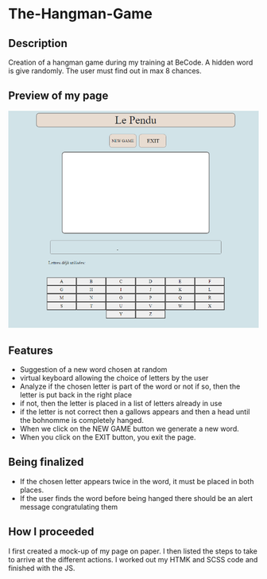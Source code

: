 # The-Hangman-Game


## Description 
  Creation of a hangman game during my training at BeCode. A hidden word is give randomly. The user must find out in max 8 chances.

## Preview of my page
![Hangman game](Assets/Hangman.png)
 ## Features
 * Suggestion of a new word chosen at random
  * virtual keyboard allowing the choice of letters by the user
  * Analyze if the chosen letter is part of the word or not
   if so, then the letter is put back in the right place
  * if not, then the letter is placed in a list of letters already in use
  * if the letter is not correct then a gallows appears and then a head until the bohnomme is completely hanged.
  * When we click on the NEW GAME button we generate a new word.
  * When you click on the EXIT button, you exit the page.

## Being finalized
   * If the chosen letter appears twice in the word, it must be placed in both places.
   * If the user finds the word before being hanged there should be an alert message congratulating them

## How I proceeded
I first created a mock-up of my page on paper. I then listed the steps to take to arrive at the different actions. I worked out my HTMK and SCSS code and finished with the JS.
